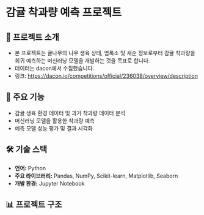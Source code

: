 # 감귤 착과량 예측 프로젝트

## 🍊 프로젝트 소개
- 본 프로젝트는 귤나무의 나무 생육 상태, 엽록소 및 새순 정보로부터 감귤 착과량을 회귀 예측하는 머신러닝 모델을 개발하는 것을 목표로 합니다.
- 데이터는 dacon에서 수집했습니다. 
- 링크: https://dacon.io/competitions/official/236038/overview/description

## 🚀 주요 기능
- 감귤 생육 환경 데이터 및 과거 착과량 데이터 분석
- 머신러닝 모델을 활용한 착과량 예측
- 예측 모델 성능 평가 및 결과 시각화

## 🛠️ 기술 스택
- **언어:** Python
- **주요 라이브러리:** Pandas, NumPy, Scikit-learn, Matplotlib, Seaborn
- **개발 환경:** Jupyter Notebook

## 📊 프로젝트 구조
